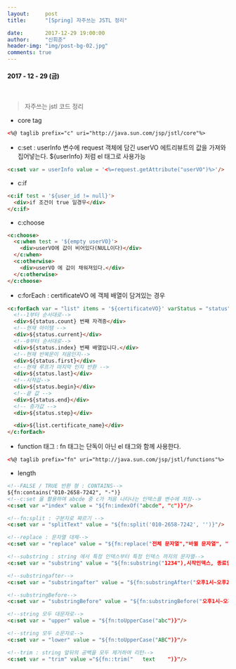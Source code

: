 ```yaml
---
layout:     post
title:      "[Spring] 자주쓰는 JSTL 정리"

date:       2017-12-29 19:00:00
author:     "신희준"
header-img: "img/post-bg-02.jpg"
comments: true
---
```


<head>
 <meta property="og:type" content="website">
 <meta property="og:title" content="자주쓰는 JSTL 정리">
 <meta property="og:description" content="자주쓰는 JSTL 정리">
 <meta property="og:url" content="http://shj7242.github.io/2017/12/29/Spring35/">

 <meta name="twitter:card" content="summary">
  <meta name="twitter:title" content="자주쓰는 JSTL 정리">
  <meta name="twitter:description" content="자주쓰는 JSTL 정리">
  <meta name="FACEBOOK:domain" content="http://shj7242.github.io/2017/12/29/Spring35/">
  <meta name="facebook:card" content="summary">
   <meta name="facebook:title" content="자주쓰는 JSTL 정리">
   <meta name="facebook:description" content="자주쓰는 JSTL 정리">
   <meta name="facebook:domain" content="http://shj7242.github.io/2017/12/29/Spring35/">


 </head>


<H4 style ="font-weight:bold; color : black">2017 - 12 - 29 (금)</H4>

<br>

> 자주쓰는 jstl 코드 정리

* core tag

~~~html
<%@ taglib prefix="c" uri="http://java.sun.com/jsp/jstl/core"%>
~~~

* c:set : userInfo 변수에 request 객체에 담긴 userVO 에트리뷰트의 값을 가져와 집어넣는다. ${userInfo} 처럼 el 태그로 사용가능

~~~html
<c:set var = userInfo value = '<%=request.getAttribute("userVO")%>'/>
~~~

* c:if

~~~html
<c:if test = '${user_id != null}'>
  <div>if 조건이 true 일경우</div>
</c:if>
~~~

* c:choose

~~~html
<c:choose>
  <c:when test = '${empty userVO}'>
    <div>userVO에 값이 비어있다(NULL이다)</div>
  </c:when>
  <c:otherwise>
    <div>userVO 에 값이 채워져있다.</div>
  </c:otherwise>
</c:choose>
~~~

* c:forEach : certificateVO 에 객체 배열이 담겨있는 경우

~~~html
<c:forEach var = "list" items = '${certificateVO}' varStatus = "status">
  <!--1부터 순서대로-->
  <div>${status.count} 번째 자격증</div>
  <!--현재 아이템 -->
  <div>${status.current}</div>
  <!--0부터 순서대로-->
  <div>${status.index} 번째 배열입니다.</div>
  <!--현재 반복문이 처음인지-->
  <div>${status.first}</div>
  <!--현재 루프가 마지막 인지 반환 -->
  <div>${status.last}</div>
  <!--시작값-->
  <div>${status.begin}</div>
  <!--끝 값 -->
  <div>${status.end}</div>
  <!-- 증가값 -->
  <div>${status.step}</div>

  <div>${list.certificate_name}</div>
</c:forEach>
~~~

* function 태그 : fn 태그는 단독이 아닌 el 태그와 함께 사용한다.

~~~html
<%@ taglib prefix="fn" uri="http://java.sun.com/jsp/jstl/functions"%>
~~~

* length

~~~html
<!--FALSE / TRUE 반환 형 : CONTAINS-->
${fn:contains("010-2658-7242", "-")}
<!--c:set 을 활용하여 abcde 중 c가 처음 나타나는 인덱스를 변수에 저장-->
<c:set var ="index" value = "${fn:indexOf("abcde", "c")}"/>

<!--fn:split : 구분자로 짜르기 -->
<c:set var = "splitText" value = "${fn:split('010-2658-7242', '')}"/>

<!--replace : 문자열 대체-->
<c:set var = "replace" value = "${fn:replace("전체 문자열","바뀔 문자열", "바꿀 문자열") }"/>

<!--substring : string 에서 특정 인덱스부터 특정 인덱스 까지의 문자열-->
<c:set var = "substring" value = "${fn:substring("1234"),시작인덱스, 종료인덱스}"/>

<!--substringafter-->
<c:set var = "substringafter" value = "${fn:substringAfter("오후1시~오후2시", "~")}"/>

<!--substringBefore-->
<c:set var = "substringBefore" value = "${fn:substringBefore("오후1시~오후2시", "~")}"/>

<!--string 모두 대문자로-->
<c:set var = "upper" value = "${fn:toUpperCase("abc")}"/>

<!--string 모두 소문자로-->
<c:set var = "lower" value = "${fn:toUpperCase("ABC")}"/>

<!--trim : string 앞뒤의 공백을 모두 제거하여 리턴-->
<c:set var = "trim" value ="${fn::trim("   text    ")}"/>
~~~
